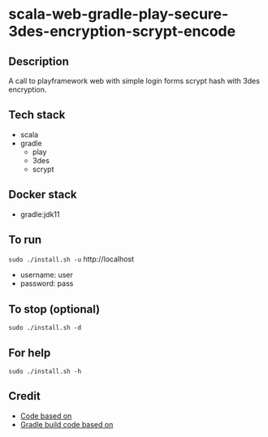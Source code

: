 # scala-web-gradle-play-secure-3des-encryption-scrypt-encode

## Description
A call to playframework web
with simple login forms scrypt hash
with 3des encryption.

## Tech stack
- scala
- gradle
  - play
  - 3des
  - scrypt

## Docker stack
- gradle:jdk11

## To run
`sudo ./install.sh -u`
http://localhost
- username: user
- password: pass

## To stop (optional)
`sudo ./install.sh -d`

## For help
`sudo ./install.sh -h`

## Credit
- [Code based on](https://github.com/alvinj/PlayFrameworkLoginAuthenticationExample.git)
- [Gradle build code based on](https://gradle.github.io/playframework/#dependency_configurations)
